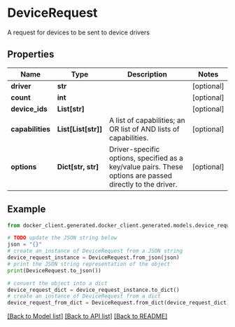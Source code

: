 # DeviceRequest

A request for devices to be sent to device drivers

## Properties

Name | Type | Description | Notes
------------ | ------------- | ------------- | -------------
**driver** | **str** |  | [optional] 
**count** | **int** |  | [optional] 
**device_ids** | **List[str]** |  | [optional] 
**capabilities** | **List[List[str]]** | A list of capabilities; an OR list of AND lists of capabilities.  | [optional] 
**options** | **Dict[str, str]** | Driver-specific options, specified as a key/value pairs. These options are passed directly to the driver.  | [optional] 

## Example

```python
from docker_client.generated.docker_client.generated.models.device_request import DeviceRequest

# TODO update the JSON string below
json = "{}"
# create an instance of DeviceRequest from a JSON string
device_request_instance = DeviceRequest.from_json(json)
# print the JSON string representation of the object
print(DeviceRequest.to_json())

# convert the object into a dict
device_request_dict = device_request_instance.to_dict()
# create an instance of DeviceRequest from a dict
device_request_from_dict = DeviceRequest.from_dict(device_request_dict)
```
[[Back to Model list]](../README.md#documentation-for-models) [[Back to API list]](../README.md#documentation-for-api-endpoints) [[Back to README]](../README.md)


